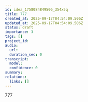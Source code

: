 ```yaml
---
id: idea_1758084849506_354x5q
title: 777
created_at: 2025-09-17T04:54:09.506Z
updated_at: 2025-09-17T04:54:09.506Z
status: draft
importance: 3
tags: []
project_id: 
audio:
  url: 
  duration_sec: 0
transcript:
  model: 
  confidence: 0
summary: 
relations:
  links: []
---
```


777